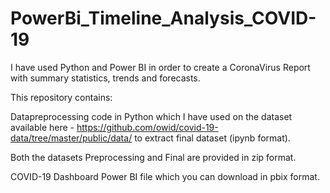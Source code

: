 # PowerBi_Timeline_Analysis_COVID-19
I have used Python and Power BI in order to create a CoronaVirus Report with summary statistics, trends and forecasts.

This repository contains:

Datapreprocessing code in Python which I have used on the dataset available here - https://github.com/owid/covid-19-data/tree/master/public/data/ to extract final dataset (ipynb format).

Both the datasets Preprocessing and Final are provided in zip format.

COVID-19 Dashboard Power BI file which you can download in pbix format.
